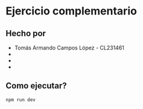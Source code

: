 # Ejercicio complementario

## Hecho por
* Tomás Armando Campos López - CL231461
*
*
*

## Como ejecutar?
```sh
npm run dev
```
